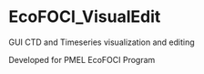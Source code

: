 # EcoFOCI_VisualEdit
GUI CTD and Timeseries visualization and editing

Developed for PMEL EcoFOCI Program

